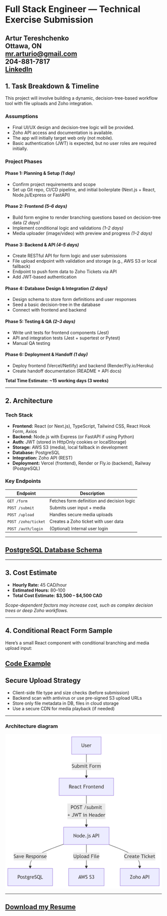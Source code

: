 # Full Stack Engineer — Technical Exercise Submission 
**Artur Tereshchenko**  
Ottawa, ON  
mr.arturio@gmail.com  
204-881-7817  
[LinkedIn](https://www.linkedin.com/in/arturtereshchenko/)
---
## 1. Task Breakdown & Timeline

This project will involve building a dynamic, decision-tree-based workflow tool with file uploads and Zoho integration.

### Assumptions
- Final UI/UX design and decision-tree logic will be provided.
- Zoho API access and documentation is available.
- The app will initially target web only (not mobile).
- Basic authentication (JWT) is expected, but no user roles are required initially.

### Project Phases

#### **Phase 1: Planning & Setup** *(1 day)*
- Confirm project requirements and scope
- Set up Git repo, CI/CD pipeline, and initial boilerplate (Next.js + React, Node.js/Express or FastAPI)

#### **Phase 2: Frontend** *(5–6 days)*
- Build form engine to render branching questions based on decision-tree data *(2 days)*
- Implement conditional logic and validations *(1–2 days)*
- Media uploader (image/video) with preview and progress *(1–2 days)*

#### **Phase 3: Backend & API** *(4–5 days)*
- Create RESTful API for form logic and user submissions
- File upload endpoint with validation and storage (e.g., AWS S3 or local fallback)
- Endpoint to push form data to Zoho Tickets via API
- Add JWT-based authentication

#### **Phase 4: Database Design & Integration** *(2 days)*
- Design schema to store form definitions and user responses
- Seed a basic decision-tree in the database
- Connect with frontend and backend

#### **Phase 5: Testing & QA** *(2–3 days)*
- Write unit tests for frontend components (Jest)
- API and integration tests (Jest + supertest or Pytest)
- Manual QA testing

#### **Phase 6: Deployment & Handoff** *(1 day)*
- Deploy frontend (Vercel/Netlify) and backend (Render/Fly.io/Heroku)
- Create handoff documentation (README + API docs)

**Total Time Estimate: ~15 working days (3 weeks)**

---

## 2. Architecture

### Tech Stack
- **Frontend:** React (or Next.js), TypeScript, Tailwind CSS, React Hook Form, Axios  
- **Backend:** Node.js with Express (or FastAPI if using Python)  
- **Auth:** JWT (stored in HttpOnly cookies or localStorage)  
- **Storage:** AWS S3 (media), local fallback in development  
- **Database:** PostgreSQL  
- **Integration:** Zoho API (REST)  
- **Deployment:** Vercel (frontend), Render or Fly.io (backend), Railway (PostgreSQL)

### Key Endpoints

| Endpoint         | Description                                 |
|------------------|---------------------------------------------|
| `GET /form`      | Fetches form definition and decision logic  |
| `POST /submit`   | Submits user input + media                  |
| `POST /upload`   | Handles secure media uploads                |
| `POST /zoho/ticket` | Creates a Zoho ticket with user data     |
| `POST /auth/login` | (Optional) Internal user login            |
---
## [PostgreSQL Database Schema](./schema.sql)

---

## 3. Cost Estimate

- **Hourly Rate:** 45 CAD/hour  
- **Estimated Hours:** 80–100  
- **Total Cost Estimate:** **$3,500 – $4,500 CAD**

*Scope-dependent factors may increase cost, such as complex decision trees or deep Zoho workflows.*

---

## 4. Conditional React Form Sample

Here’s a small React component with conditional branching and media upload input:

## [Code Example](./SupportForm.js)

## Secure Upload Strategy
- Client-side file type and size checks (before submission)
- Backend scan with antivirus or use pre-signed S3 upload URLs
- Store only file metadata in DB, files in cloud storage
- Use a secure CDN for media playback (if needed)
---
### Architecture diagram
![Architecture diagram](./Diagram.png)
___

## [Download my Resume](./Artur-Tereshchenko-Resume.pdf)